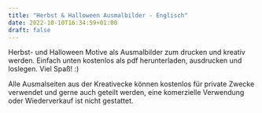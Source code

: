```yaml
---
title: "Herbst & Halloween Ausmalbilder - Englisch"
date: 2022-10-10T16:34:59+01:00
draft: false
---
```


Herbst- und Halloween Motive als Ausmalbilder zum drucken und kreativ werden. Einfach unten kostenlos als pdf herunterladen, ausdrucken und loslegen. Viel Spaß! :)

Alle Ausmalseiten aus der Kreativecke können kostenlos für private Zwecke verwendet und gerne auch geteilt werden, eine komerzielle Verwendung oder Wiederverkauf ist nicht gestattet. 
